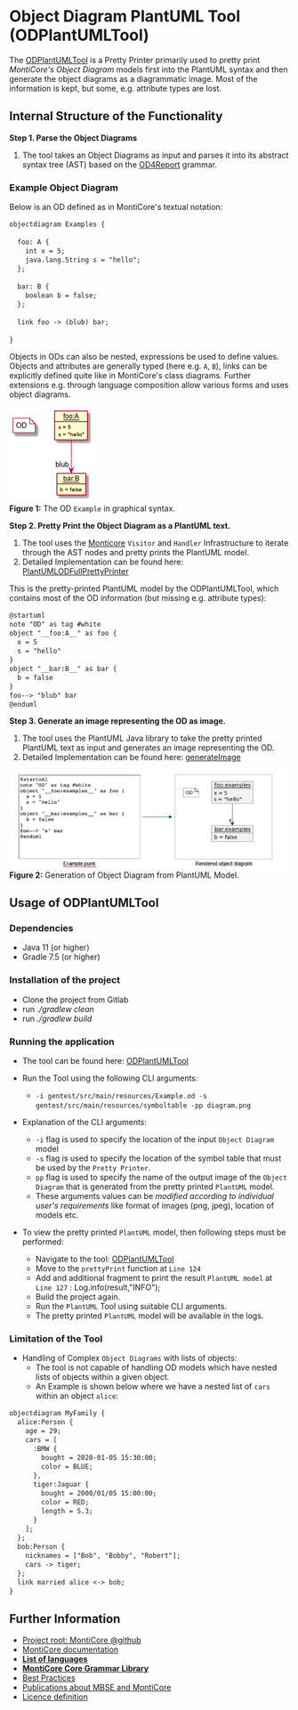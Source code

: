 # Object Diagram PlantUML Tool (ODPlantUMLTool)

The [ODPlantUMLTool](ODPlantUMLTool.java) is a Pretty Printer primarily used to pretty print 
*MontiCore's Object Diagram* models first into the PlantUML syntax and then generate 
the object diagrams as a diagrammatic image. Most of the information is kept, but some, e.g. 
attribute types are lost.

## Internal Structure of the Functionality

**Step 1. Parse the Object Diagrams**

1. The tool takes an Object Diagrams as input and parses it into 
its abstract syntax tree (AST) based on the 
[OD4Report](../../../grammar) grammar.

### Example Object Diagram

Below is an OD defined as in MontiCore's textual notation:

``` 
objectdiagram Examples {

  foo: A {
    int x = 5;
    java.lang.String s = "hello";
  };

  bar: B {
    boolean b = false;
  };

  link foo -> (blub) bar;

}
```

Objects in ODs can also be nested, expressions be used to define values. Objects and attributes 
are generally typed (here e.g. `A`, `B`), links can be explicitly defined quite like in
MontiCore's class diagrams. Further extensions e.g. through language composition allow
various forms and uses object diagrams. 

![*Figure 1:* The graphical syntax of an example OD.](../../../../../doc/pics/ODExample4DiagramTrafo.png)
<br><b>Figure 1:</b> The OD ```Example``` in graphical syntax.


**Step 2. Pretty Print the Object Diagram as a PlantUML text.**

1. The tool uses the [Monticore](https://monticore.github.io/monticore/) `Visitor` and 
   `Handler` Infrastructure to iterate through the AST nodes and pretty prints the 
   PlantUML model.
2. Detailed Implementation can be found here: 
   [PlantUMLODFullPrettyPrinter](PlantUMLODFullPrettyPrinter.java)

This is the pretty-printed PlantUML model by the ODPlantUMLTool, which contains most of the
OD information (but missing e.g. attribute types):  

``` 
@startuml
note "OD" as tag #white
object "__foo:A__" as foo {
  x = 5 
  s = "hello"
}
object "__bar:B__" as bar {
  b = false 
}
foo--> "blub" bar
@enduml
```

**Step 3. Generate an image representing the OD as image.**

1. The tool uses the PlantUML Java library to take the pretty printed 
   PlantUML text as input and generates an image representing the OD.
2. Detailed Implementation can be found here: [generateImage](ODPlantUMLTool.java) 


![*Figure 2:* Generation of graphical OD from PlantUML text.](../../../../../doc/pics/GeneratePlantUMLDiagram.png)
<br><b>Figure 2:</b> Generation of Object Diagram from PlantUML Model.


## Usage of ODPlantUMLTool

### Dependencies 
* Java 11 (or higher)
* Gradle 7.5 (or higher)

### Installation of the project
* Clone the project from Gitlab
* run *./gradlew clean*
* run *./gradlew build*

### Running the application

* The tool can be found here: [ODPlantUMLTool](ODPlantUMLTool.java)


* Run the Tool using the following CLI arguments:
  * ``` -i gentest/src/main/resources/Example.od -s gentest/src/main/resources/symboltable -pp diagram.png ```


* Explanation of the CLI arguments:
    * ``` -i ``` flag is used to specify the location of the input `Object Diagram` model
    * ``` -s ``` flag is used to specify the location of the symbol table that must be used by the `Pretty Printer`.
    * ``` pp ``` flag is used to specify the name of the output image of the `Object Diagram` that is generated from the pretty printed `PlantUML` model.
    * These arguments values can be *modified according to individual user's requirements* like format of images (png, jpeg), location of models etc.


* To view the pretty printed `PlantUML` model, then following steps must be performed: 
    * Navigate to the tool: [ODPlantUMLTool](ODPlantUMLTool.java)
    * Move to the `prettyPrint` function at `Line 124`
    * Add and additional fragment to print the result `PlantUML model` at `Line 127` : Log.info(result,"INFO");
    * Build the project again.
    * Run the `PlantUML` Tool using suitable CLI arguments.
    * The pretty printed `PlantUML` model will be available in the logs.

### Limitation of the Tool
* Handling of Complex `Object Diagrams` with lists of objects:
  * The tool is not capable of handling OD models which have nested lists of objects within a given object.
  * An Example is shown below where we have a nested list of `cars` within an object `alice`:

``` 
objectdiagram MyFamily {
  alice:Person {
    age = 29;
    cars = [
      :BMW {
        bought = 2020-01-05 15:30:00;
        color = BLUE;
      },
      tiger:Jaguar {
        bought = 2000/01/05 15:00:00;
        color = RED;
        length = 5.3;
      }
    ];
  };
  bob:Person {
    nicknames = ["Bob", "Bobby", "Robert"];
    cars -> tiger;
  };
  link married alice <-> bob;
}
```


## Further Information

* [Project root: MontiCore @github](https://github.com/MontiCore/monticore)
* [MontiCore documentation](http://www.monticore.de/)
* [**List of languages**](https://github.com/MontiCore/monticore/blob/opendev/docs/Languages.md)
* [**MontiCore Core Grammar
  Library**](https://github.com/MontiCore/monticore/blob/opendev/monticore-grammar/src/main/grammars/de/monticore/Grammars.md)
* [Best Practices](https://github.com/MontiCore/monticore/blob/opendev/docs/BestPractices.md)
* [Publications about MBSE and MontiCore](https://www.se-rwth.de/publications/)
* [Licence definition](https://github.com/MontiCore/monticore/blob/master/00.org/Licenses/LICENSE-MONTICORE-3-LEVEL.md)

[od4report-link]: http://www.monticore.de/download/MCOD4Report.jar

[od4data-link]: http://www.monticore.de/download/MCOD4Data.jar
